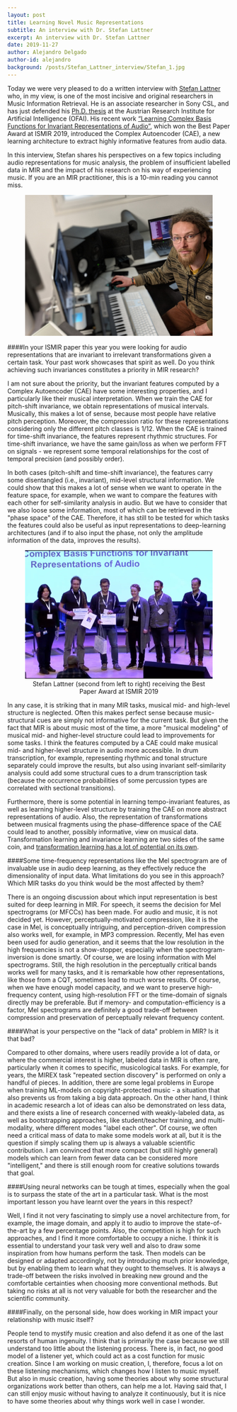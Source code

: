```yaml
---
layout: post
title: Learning Novel Music Representations
subtitle: An interview with Dr. Stefan Lattner
excerpt: An interview with Dr. Stefan Lattner
date: 2019-11-27
author: Alejandro Delgado
author-id: alejandro
background: /posts/Stefan_Lattner_interview/Stefan_1.jpg
---
```


Today we were very pleased to do a written interview with [Stefan Lattner](https://csl.sony.fr/team/dr-stefan-lattner/) who, in my view, is one of the most incisive and original researchers in Music Information Retrieval. He is an associate researcher in Sony CSL, and has just defended his [Ph.D. thesis](https://www.researchgate.net/publication/337482494_Modeling_Musical_Structure_with_Artificial_Neural_Networks) at the Austrian Research Institute for Artificial Intelligence (OFAI). His recent work [“Learning Complex Basis Functions for Invariant Representations of Audio”](http://archives.ismir.net/ismir2019/paper/000085.pdf), which won the Best Paper Award at ISMIR 2019, introduced the Complex Autoencoder (CAE), a new learning architecture to extract highly informative features from audio data.

In this interview, Stefan shares his perspectives on a few topics including audio representations for music analysis, the problem of insufficient labelled data in MIR and the impact of his research on his way of experiencing music. If you are an MIR practitioner, this is a 10-min reading you cannot miss.

<div style="text-align:center">
<figure class="figure">
  <img src="/posts/Stefan_Lattner_interview/Stefan_2.jpg" alt="Stefan Lattner" class="figure-img img-fluid mx-auto d-flex" width="500"/>
</figure>
</div>

####In your ISMIR paper this year you were looking for audio representations that are invariant to irrelevant transformations given a certain task. Your past work showcases that spirit as well. Do you think achieving such invariances constitutes a priority in MIR research?

I am not sure about the priority, but the invariant features computed by a Complex Autoencoder (CAE) have some interesting properties, and I particularly like their musical interpretation. When we train the CAE for pitch-shift invariance, we obtain representations of musical intervals. Musically, this makes a lot of sense, because most people have relative pitch perception. Moreover, the compression ratio for these representations considering only the different pitch classes is 1/12. When the CAE is trained for time-shift invariance, the features represent rhythmic structures. For time-shift invariance, we have the same gain/loss as when we perform FFT on signals - we represent some temporal relationships for the cost of temporal precision (and possibly order).

In both cases (pitch-shift and time-shift invariance), the features carry some disentangled (i.e., invariant), mid-level structural information. We could show that this makes a lot of sense when we want to operate in the feature space, for example, when we want to compare the features with each other for self-similarity analysis in audio. But we have to consider that we also loose some information, most of which can be retrieved in the "phase space" of the CAE. Therefore, it has still to be tested for which tasks the features could also be useful as input representations to deep-learning architectures (and if to also input the phase, not only the amplitude information of the data, improves the results).

<div style="text-align:center">
<figure class="figure">
  <img src="/posts/Stefan_Lattner_interview/Stefan_3.jpg" alt="Stefan Lattner (second from left to right) receiving the Best Paper Award at ISMIR 2019" class="figure-img img-fluid mx-auto d-flex" width="500"/>
  <figcaption class="figure-caption text-center" markdown="1">
  Stefan Lattner (second from left to right) receiving the Best Paper Award at ISMIR 2019
  </figcaption>
</figure>
</div>

In any case, it is striking that in many MIR tasks, musical mid- and high-level structure is neglected. Often this makes perfect sense because music-structural cues are simply not informative for the current task. But given the fact that MIR is about music most of the time, a more "musical modeling" of musical mid- and higher-level structure could lead to improvements for some tasks. I think the features computed by a CAE could make musical mid- and higher-level structure in audio more accessible. In drum transcription, for example, representing rhythmic and tonal structure separately could improve the results, but also using invariant self-similarity analysis could add some structural cues to a drum transcription task (because the occurrence probabilities of some percussion types are correlated with sectional transitions). 

Furthermore, there is some potential in learning tempo-invariant features, as well as learning higher-level structure by training the CAE on more abstract representations of audio. Also, the representation of transformations between musical fragments using the phase-difference space of the CAE could lead to another, possibly informative, view on musical data. Transformation learning and invariance learning are two sides of the same coin, and [transformation learning has a lot of potential on its own](http://archives.ismir.net/ismir2019/paper/000085.pdf).

####Some time-frequency representations like the Mel spectrogram are of invaluable use in audio deep learning, as they effectively reduce the dimensionality of input data. What limitations do you see in this approach? Which MIR tasks do you think would be the most affected by them?

There is an ongoing discussion about which input representation is best suited for deep learning in MIR. For speech, it seems the decision for Mel spectrograms (or MFCCs) has been made. For audio and music, it is not decided yet. However, perceptually-motivated compression, like it is the case in Mel, is conceptually intriguing, and perception-driven compression also works well, for example, in MP3 compression. Recently, Mel has even been used for audio generation, and it seems that the low resolution in the high frequencies is not a show-stopper, especially when the spectrogram-inversion is done smartly. Of course, we are losing information with Mel spectrograms. Still, the high resolution in the perceptually critical bands works well for many tasks, and it is remarkable how other representations, like those from a CQT, sometimes lead to much worse results. Of course, when we have enough model capacity, and we want to preserve high-frequency content, using high-resolution FFT or the time-domain of signals directly may be preferable. But if memory- and computation-efficiency is a factor, Mel spectrograms are definitely a good trade-off between compression and preservation of perceptually relevant frequency content.

####What is your perspective on the "lack of data" problem in MIR? Is it that bad?

Compared to other domains, where users readily provide a lot of data, or where the commercial interest is higher, labeled data in MIR is often rare, particularly when it comes to specific, musicological tasks. For example, for years, the MIREX task "repeated section discovery" is performed on only a handful of pieces. In addition, there are some legal problems in Europe when training ML-models on copyright-protected music - a situation that also prevents us from taking a big data approach. On the other hand, I think in academic research a lot of ideas can also be demonstrated on less data, and there exists a line of research concerned with weakly-labeled data, as well as bootstrapping approaches, like student/teacher training, and multi-modality, where different modes "label each other". Of course, we often need a critical mass of data to make some models work at all, but it is the question if simply scaling them up is always a valuable scientific contribution. I am convinced that more compact (but still highly general) models which can learn from fewer data can be considered more "intelligent," and there is still enough room for creative solutions towards that goal.

####Using neural networks can be tough at times, especially when the goal is to surpass the state of the art in a particular task. What is the most important lesson you have learnt over the years in this respect?

Well, I find it not very fascinating to simply use a novel architecture from, for example, the image domain, and apply it to audio to improve the state-of-the-art by a few percentage points. Also, the competition is high for such approaches, and I find it more comfortable to occupy a niche. I think it is essential to understand your task very well and also to draw some inspiration from how humans perform the task. Then models can be designed or adapted accordingly, not by introducing much prior knowledge, but by enabling them to learn what they ought to themselves. It is always a trade-off between the risks involved in breaking new ground and the comfortable certainties when choosing more conventional methods. But taking no risks at all is not very valuable for both the researcher and the scientific community.

####Finally, on the personal side, how does working in MIR impact your relationship with music itself?

People tend to mystify music creation and also defend it as one of the last resorts of human ingenuity. I think that is primarily the case because we still understand too little about the listening process. There is, in fact, no good model of a listener yet, which could act as a cost function for music creation. Since I am working on music creation, I, therefore, focus a lot on these listening mechanisms, which changes how I listen to music myself. But also in music creation, having some theories about why some structural organizations work better than others, can help me a lot. Having said that, I can still enjoy music without having to analyze it continuously, but it is nice to have some theories about why things work well in case I wonder.
